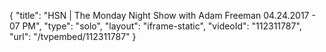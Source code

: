 {
    "title": "HSN | The Monday Night Show with Adam Freeman 04.24.2017 - 07 PM",
    "type": "solo",
    "layout": "iframe-static",
    "videoId": "112311787",
    "url": "\/tvpembed\/112311787"
}
